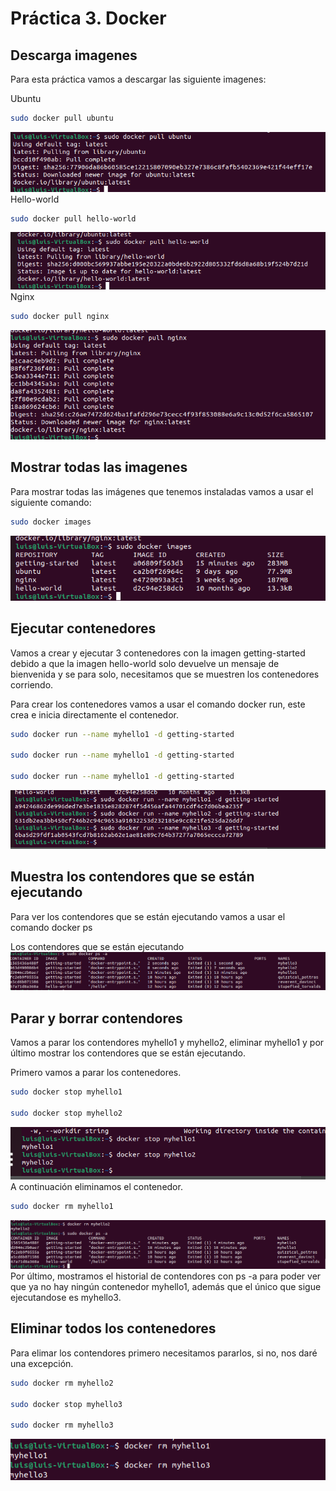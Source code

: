 # Práctica 3. Docker
## Descarga imagenes
Para esta práctica vamos a descargar las siguiente imagenes:

Ubuntu

````bash
sudo docker pull ubuntu
````
![](https://github.com/jurado17/DAW/blob/main/Docker/Practica%203/img/c1.png)
Hello-world

````bash
sudo docker pull hello-world
````
![](https://github.com/jurado17/DAW/blob/main/Docker/Practica%203/img/c2.png)
Nginx

```bash
sudo docker pull nginx
```
![](https://github.com/jurado17/DAW/blob/main/Docker/Practica%203/img/c3.png)
## Mostrar todas las imagenes
Para mostrar todas las imágenes que tenemos instaladas vamos a usar el siguiente comando:

```bash
sudo docker images
```
![](https://github.com/jurado17/DAW/blob/main/Docker/Practica%203/img/c4.png)

## Ejecutar contenedores
Vamos a crear y ejecutar 3 contenedores con la imagen getting-started debido a que la imagen hello-world solo devuelve un mensaje de bienvenida y se para solo, necesitamos que se muestren los contenedores corriendo.

Para crear los contenedores vamos a usar el comando docker run, este crea e inicia directamente el contenedor.

```bash
sudo docker run --name myhello1 -d getting-started

sudo docker run --name myhello1 -d getting-started

sudo docker run --name myhello1 -d getting-started
```
![](https://github.com/jurado17/DAW/blob/main/Docker/Practica%203/img/c5.png)

## Muestra los contendores que se están ejecutando
Para ver los contendores que se están ejecutando vamos a usar el comando docker ps

Los contendores que se están ejecutando
![](https://github.com/jurado17/DAW/blob/main/Docker/Practica%203/img/c7.png)
## Parar y borrar contendores
Vamos a parar los contendores myhello1 y myhello2, eliminar myhello1 y por último mostrar los contendores que se están ejecutando.

Primero vamos a parar los contenedores.

```bash
sudo docker stop myhello1

sudo docker stop myhello2
```

![](https://github.com/jurado17/DAW/blob/main/Docker/Practica%203/img/c8.png)
A continuación eliminamos el contenedor.

```bash
sudo docker rm myhello1
```

![](https://github.com/jurado17/DAW/blob/main/Docker/Practica%203/img/c9.png)
Por último, mostramos el historial de contendores con ps -a para poder ver que ya no hay ningún contenedor myhello1, además que el único que sigue ejecutandose es myhello3.


## Eliminar todos los contenedores
Para elimar los contendores primero necesitamos pararlos, si no, nos daré una excepción.

```bash
sudo docker rm myhello2

sudo docker stop myhello3

sudo docker rm myhello3
```
![](https://github.com/jurado17/DAW/blob/main/Docker/Practica%203/img/c10.png)
